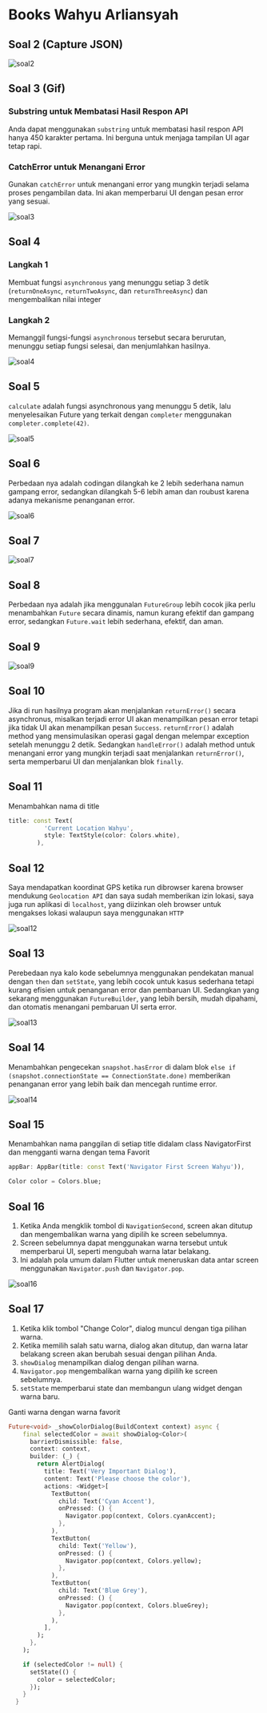 # Books Wahyu Arliansyah

## Soal 2 (Capture JSON)

![soal2](images/api-json.png)

## Soal 3 (Gif)

### Substring untuk Membatasi Hasil Respon API

Anda dapat menggunakan `substring` untuk membatasi hasil respon API hanya 450 karakter pertama. Ini berguna untuk menjaga tampilan UI agar tetap rapi.

### CatchError untuk Menangani Error

Gunakan `catchError` untuk menangani error yang mungkin terjadi selama proses pengambilan data. Ini akan memperbarui UI dengan pesan error yang sesuai.

![soal3](images/soal3.gif)

## Soal 4

### Langkah 1

Membuat fungsi `asynchronous` yang menunggu setiap 3 detik (`returnOneAsync`, `returnTwoAsync`, dan `returnThreeAsync`) dan mengembalikan nilai integer

### Langkah 2

Memanggil fungsi-fungsi `asynchronous` tersebut secara berurutan, menunggu setiap fungsi selesai, dan menjumlahkan hasilnya.

![soal4](images/soal4.gif)

## Soal 5

`calculate` adalah fungsi asynchronous yang menunggu 5 detik, lalu menyelesaikan Future yang terkait dengan `completer` menggunakan `completer.complete(42)`.

![soal5](images/soal5.gif)

## Soal 6

Perbedaan nya adalah codingan dilangkah ke 2 lebih sederhana namun gampang error, sedangkan dilangkah 5-6 lebih aman dan roubust karena adanya mekanisme penanganan error.

![soal6](images/soal6.gif)

## Soal 7

![soal7](images/soal7.gif)

## Soal 8

Perbedaan nya adalah jika menggunalan `FutureGroup` lebih cocok jika perlu menambahkan `Future` secara dinamis, namun kurang efektif dan gampang error, sedangkan `Future.wait` lebih sederhana, efektif, dan aman.

## Soal 9

![soal9](images/soal9.gif)

## Soal 10

Jika di run hasilnya program akan menjalankan `returnError()` secara asynchronus, misalkan terjadi error UI akan menampilkan pesan error tetapi jika tidak UI akan menampilkan pesan `Success`.
`returnError()` adalah method yang mensimulasikan operasi gagal dengan melempar exception setelah menunggu 2 detik. Sedangkan `handleError()` adalah method untuk menangani error yang mungkin terjadi saat menjalankan `returnError()`, serta memperbarui UI dan menjalankan blok `finally`.

## Soal 11

Menambahkan nama di title

```Dart
title: const Text(
          'Current Location Wahyu',
          style: TextStyle(color: Colors.white),
        ),
```

## Soal 12

Saya mendapatkan koordinat GPS ketika run dibrowser karena browser mendukung `Geolocation API` dan saya sudah memberikan izin lokasi, saya juga run aplikasi di `localhost`, yang diizinkan oleh browser untuk mengakses lokasi walaupun saya menggunakan `HTTP`

![soal12](images/soal12.gif)

## Soal 13

Perebedaan nya kalo kode sebelumnya menggunakan pendekatan manual dengan `then` dan `setState`, yang lebih cocok untuk kasus sederhana tetapi kurang efisien untuk penanganan error dan pembaruan UI. Sedangkan yang sekarang menggunakan `FutureBuilder`, yang lebih bersih, mudah dipahami, dan otomatis menangani pembaruan UI serta error.

![soal13](images/soal13.gif)

## Soal 14

Menambahkan pengecekan `snapshot.hasError` di dalam blok `else if (snapshot.connectionState == ConnectionState.done)` memberikan penanganan error yang lebih baik dan mencegah runtime error.

![soal14](images/soal14.gif)

## Soal 15

Menambahkan nama panggilan di setiap title didalam class NavigatorFirst dan mengganti warna dengan tema Favorit

```Dart
appBar: AppBar(title: const Text('Navigator First Screen Wahyu')),
```

```Dart
Color color = Colors.blue;
```

## Soal 16

1. Ketika Anda mengklik tombol di `NavigationSecond`, screen akan ditutup dan mengembalikan warna yang dipilih ke screen sebelumnya.
2. Screen sebelumnya dapat menggunakan warna tersebut untuk memperbarui UI, seperti mengubah warna latar belakang.
3. Ini adalah pola umum dalam Flutter untuk meneruskan data antar screen menggunakan `Navigator.push` dan `Navigator.pop`.

![soal16](images/soal16.gif)

## Soal 17

1. Ketika klik tombol "Change Color", dialog muncul dengan tiga pilihan warna.
2. Ketika memilih salah satu warna, dialog akan ditutup, dan warna latar belakang screen akan berubah sesuai dengan pilihan Anda.
3. `showDialog` menampilkan dialog dengan pilihan warna.
4. `Navigator.pop` mengembalikan warna yang dipilih ke screen sebelumnya.
5. `setState` memperbarui state dan membangun ulang widget dengan warna baru.

Ganti warna dengan warna favorit

```Dart
Future<void> _showColorDialog(BuildContext context) async {
    final selectedColor = await showDialog<Color>(
      barrierDismissible: false,
      context: context,
      builder: (_) {
        return AlertDialog(
          title: Text('Very Important Dialog'),
          content: Text('Please choose the color'),
          actions: <Widget>[
            TextButton(
              child: Text('Cyan Accent'),
              onPressed: () {
                Navigator.pop(context, Colors.cyanAccent);
              },
            ),
            TextButton(
              child: Text('Yellow'),
              onPressed: () {
                Navigator.pop(context, Colors.yellow);
              },
            ),
            TextButton(
              child: Text('Blue Grey'),
              onPressed: () {
                Navigator.pop(context, Colors.blueGrey);
              },
            ),
          ],
        );
      },
    );

    if (selectedColor != null) {
      setState(() {
        color = selectedColor;
      });
    }
  }
```
